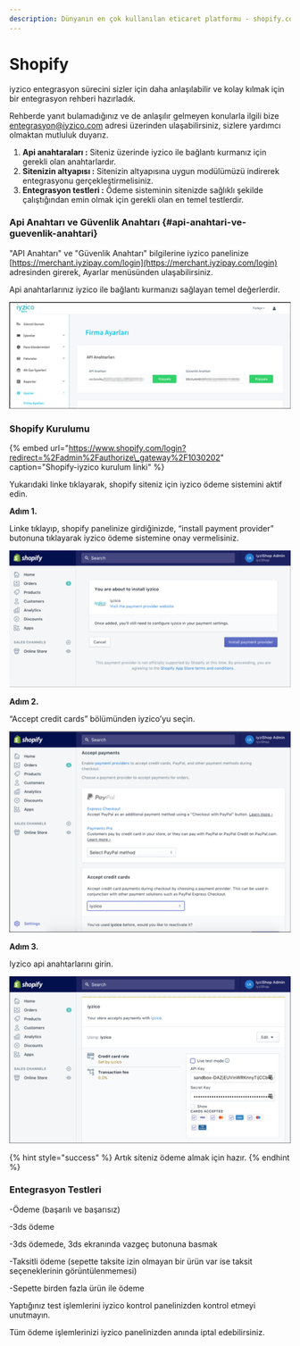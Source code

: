 ```yaml
---
description: Dünyanın en çok kullanılan eticaret platformu - shopify.com
---
```


# Shopify

iyzico entegrasyon sürecini sizler için daha anlaşılabilir ve kolay kılmak için bir entegrasyon rehberi hazırladık.

Rehberde yanıt bulamadığınız ve de anlaşılır gelmeyen konularla ilgili bize  entegrasyon@iyzico.com adresi üzerinden ulaşabilirsiniz, sizlere yardımcı olmaktan mutluluk duyarız.

1. **Api anahtaraları :** Siteniz üzerinde iyzico ile bağlantı kurmanız için gerekli olan anahtarlardır.
2. **Sitenizin altyapısı :** Sitenizin altyapısına uygun modülümüzü indirerek entegrasyonu gerçekleştirmelisiniz.
3. **Entegrasyon testleri :** Ödeme sisteminin sitenizde sağlıklı şekilde çalıştığından emin olmak için gerekli olan en temel testlerdir.

### **Api Anahtarı ve Güvenlik Anahtarı**  {#api-anahtari-ve-guevenlik-anahtari}

"API Anahtarı" ve "Güvenlik Anahtarı" bilgilerine iyzico panelinize [https://merchant.iyzipay.com/login](https://merchant.iyzipay.com/login) adresinden girerek,  Ayarlar menüsünden ulaşabilirsiniz.

Api anahtarlarınız iyzico ile bağlantı kurmanızı sağlayan temel değerlerdir.

![](../.gitbook/assets/screen_shot_2018-07-11_at_10_13_26%20%282%29.png)

### **Shopify Kurulumu**

{% embed url="https://www.shopify.com/login?redirect=%2Fadmin%2Fauthorize\_gateway%2F1030202" caption="Shopify-iyzico kurulum linki" %}

Yukarıdaki linke tıklayarak, shopify siteniz için iyzico ödeme sistemini aktif edin.

**Adım 1.**

Linke tıklayıp, shopify panelinize girdiğinizde, “install payment provider” butonuna tıklayarak iyzico ödeme sistemine onay vermelisiniz.

![](../.gitbook/assets/picture1%20%2810%29.png)

**Adım 2.**

“Accept credit cards” bölümünden iyzico’yu seçin.

![](../.gitbook/assets/picture1%20%285%29.png)

**Adım 3.**

Iyzico api anahtarlarını girin.

![](../.gitbook/assets/picture1%20%288%29.png)

{% hint style="success" %}
Artık siteniz ödeme almak için hazır.
{% endhint %}

### **Entegrasyon Testleri**

-Ödeme \(başarılı ve başarısız\)

-3ds ödeme

-3ds ödemede, 3ds ekranında vazgeç butonuna basmak

-Taksitli ödeme \(sepette taksite izin olmayan bir ürün var ise taksit seçeneklerinin görüntülenmemesi\)

-Sepette birden fazla ürün ile ödeme

Yaptığınız test işlemlerini iyzico kontrol panelinizden kontrol etmeyi unutmayın.

Tüm ödeme işlemlerinizi iyzico panelinizden anında iptal edebilirsiniz.

